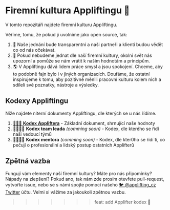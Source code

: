 # Firemní kultura Appliftingu 🚀

V tomto repozitáři najdete firemní kulturu Appliftingu.

Věříme, tomu, že pokud ji uvolníme jako open source, tak:

1. 🔮 Naše jednání bude transparentní a naši partneři a klienti budou vědět co od nás očekávat. 
2. 🔄 Pokud nebudeme jednat dle naší firemní kultury, okolní svět nás upozorní a pomůže se nám vrátit k našim hodnotám a principům.
3. 🌎 V Appliftingu dává lidem práce smysl a jsou spokojení. Chceme, aby to podobně fajn bylo i v jiných organizacích. Doufáme, že ostatní inspirujeme k tomu, aby pozitivně měnili pracovní kulturu kolem nich a sdíleli své poznatky, nástroje a výsledky.



## Kodexy Appliftingu

Níže najdete niterní dokumenty Appliftingu, dle kterých se u nás řídíme.

1. [📜🚀📜 **Kodex Appliftera**](./kodex-appliftera.md) - Základní dokument, shrnující naše hodnoty
2. 📜👨‍✈️📜 **Kodex team leada** *(comming soon)* - Kodex, dle kterého se řídí naši vedoucí týmů
3. 📜👨‍🏫📜 **Kodex mentora** *(comming soon)* - Kodex, dle kter0ho se řídí ti, co pečují o profesionální a lidský postup ostatních Applifterů


## Zpětná vazba

Fungují vám elementy naší firemní kultury? Máte pro nás připomínky? Nápady na zlepšení? Pokud ano, tak nám zde prosím otevřete pull-request, vytvořte issue, nebo se s námi spojte pomocí našeho [🐦 @applifting_cz Twitter](https://twitter.com/applifting_cz) účtu. Velmi si vážíme za jakoukoli zpětnou vazbu.
>>>>>>> feat: add Applifter kodex 🚀
